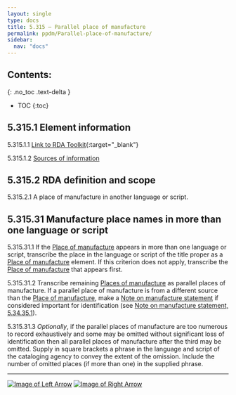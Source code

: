 ```yaml
---
layout: single
type: docs
title: 5.315 — Parallel place of manufacture
permalink: ppdm/Parallel-place-of-manufacture/
sidebar:
  nav: "docs"
---
```


## Contents:
{: .no_toc .text-delta }

- TOC
{:toc}

## 5.315.1 Element information

<a name="5.315.1.1">5.315.1.1</a> [Link to RDA Toolkit](https://beta.rdatoolkit.org/Content/Index?externalId=en-US_ala-39b430be-31ff-3456-bf49-d1fdf7c823a0){:target="_blank"}

<a name="5.315.1.2">5.315.1.2</a> [Sources of information](/DCRMR/ppdm/#5011-sources-of-information)

## 5.315.2 RDA definition and scope

<a name="5.315.2.1">5.315.2.1</a> A place of manufacture in another language or script.

## 5.315.31 Manufacture place names in more than one language or script

<a name="5.315.31.1">5.315.31.1</a> If the [Place of manufacture](/DCRMR/ppdm/Place-of-manufacture/) appears in more than one language or script, transcribe the place in the language or script of the title proper as a [Place of manufacture](/DCRMR/ppdm/Place-of-manufacture/) element.  If this criterion does not apply, transcribe the [Place of manufacture](/DCRMR/ppdm/Place-of-manufacture/) that appears first.

<a name="5.315.31.2">5.315.31.2</a> Transcribe remaining [Places of manufacture](/DCRMR/ppdm/Place-of-manufacture/) as parallel places of manufacture. If a parallel place of manufacture is from a different source than the [Place of manufacture](/DCRMR/ppdm/Place-of-manufacture/), make a [Note on manufacture statement](/DCRMR/ppdm/Note-on-manufacture-statement/) if considered important for identification (see [Note on manufacture statement, 5.34.35.1](/DCRMR/ppdm/Note-on-manufacture-statement/#5.34.35.1)).

<a name="5.315.31.3">5.315.31.3</a> *Optionally*, if the parallel places of manufacture are too numerous to record exhaustively and some may be omitted without significant loss of identification then all parallel places of manufacture after the third may be omitted. Supply in square brackets a phrase in the language and script of the cataloging agency to convey the extent of the omission. Include the number of omitted places (if more than one) in the supplied phrase.

---

[![Image of Left Arrow](https://rbms-bsc.github.io/DCRMR/assets/pictures/navigation/Arrow_Left.png "5.31 — Place of manufacture")](/DCRMR/ppdm/Place-of-manufacture/) [![Image of Right Arrow](https://rbms-bsc.github.io/DCRMR/assets/pictures/navigation/Arrow_Right.png "5.32 — Name of manufacturer")](/DCRMR/ppdm/Name-of-manufacturer/)